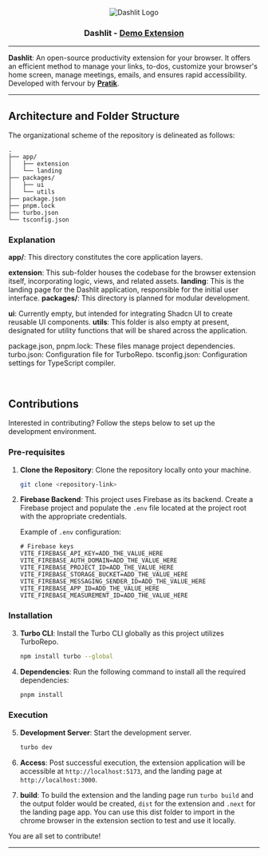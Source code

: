 <div align="center">

![Dashlit Logo](https://github.com/pratik-codes/Dashlit/blob/monorepo-migration/apps/landing/public/logo-black.png)

### Dashlit - [Demo Extension](https://demo.dashlit.com/)
</div>

---

**Dashlit**: An open-source productivity extension for your browser. It offers an efficient method to manage your links, to-dos, customize your browser's home screen, manage meetings, emails, and ensures rapid accessibility. Developed with fervour by [**Pratik**](https://twitter.com/pratikk_tiwari).

---


## Architecture and Folder Structure

The organizational scheme of the repository is delineated as follows:

```plaintext
.
├── app/
│   ├── extension
│   └── landing
├── packages/
│   ├── ui
│   └── utils
├── package.json
├── pnpm.lock
├── turbo.json
└── tsconfig.json
```

### Explanation
**app/**: This directory constitutes the core application layers.

**extension**: This sub-folder houses the codebase for the browser extension itself, incorporating logic, views, and related assets.
**landing**: This is the landing page for the Dashlit application, responsible for the initial user interface.
**packages/**: This directory is planned for modular development.

**ui**: Currently empty, but intended for integrating Shadcn UI to create reusable UI components.
**utils**: This folder is also empty at present, designated for utility functions that will be shared across the application.

package.json, pnpm.lock: These files manage project dependencies.
turbo.json: Configuration file for TurboRepo.
tsconfig.json: Configuration settings for TypeScript compiler.

<br/>

## Contributions

Interested in contributing? Follow the steps below to set up the development environment.

### Pre-requisites

1. **Clone the Repository**: Clone the repository locally onto your machine.

    ```bash
    git clone <repository-link>
    ```

2. **Firebase Backend**: This project uses Firebase as its backend. Create a Firebase project and populate the `.env` file located at the project root with the appropriate credentials.

    Example of `.env` configuration:

    ```env
    # Firebase keys
    VITE_FIREBASE_API_KEY=ADD_THE_VALUE_HERE
    VITE_FIREBASE_AUTH_DOMAIN=ADD_THE_VALUE_HERE
    VITE_FIREBASE_PROJECT_ID=ADD_THE_VALUE_HERE
    VITE_FIREBASE_STORAGE_BUCKET=ADD_THE_VALUE_HERE
    VITE_FIREBASE_MESSAGING_SENDER_ID=ADD_THE_VALUE_HERE
    VITE_FIREBASE_APP_ID=ADD_THE_VALUE_HERE
    VITE_FIREBASE_MEASUREMENT_ID=ADD_THE_VALUE_HERE
    ```

### Installation

3. **Turbo CLI**: Install the Turbo CLI globally as this project utilizes TurboRepo.

    ```bash
    npm install turbo --global
    ```

4. **Dependencies**: Run the following command to install all the required dependencies:

    ```bash
    pnpm install
    ```

### Execution

5. **Development Server**: Start the development server.

    ```bash
    turbo dev
    ```

6. **Access**: Post successful execution, the extension application will be accessible at `http://localhost:5173`, and the landing page at `http://localhost:3000`.

7. **build**: To build the extension and the landing page run `turbo build` and the output folder would be created, `dist` for the extension and `.next` for the landing page app. You can use this dist folder to import in the chrome browser in the extension section to test and use it locally.

You are all set to contribute!

---
